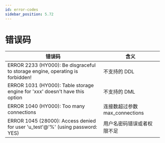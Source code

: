 ```yaml
---
id: error-codes
sidebar_position: 5.72
---
```


# 错误码

| **错误码** | **含义** |
| --- | --- |
| ERROR 2233 (HY000): Be disgraceful to storage engine, operating is forbidden! | 不支持的 DDL |
| ERROR 1031 (HY000): Table storage engine for 'xxx' doesn't have this option | 不支持的 DML |
| ERROR 1040 (HY000): Too many connections  | 连接数超过参数 max_connections |
| ERROR 1045 (28000): Access denied for user 'u_test'@'%' (using password: YES) | 用户名密码错误或者权限不足 |

